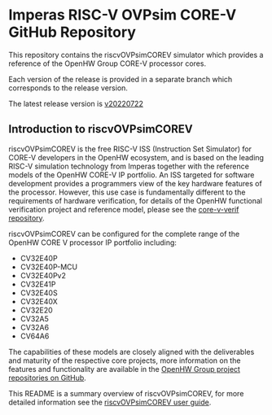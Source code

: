 # Imperas RISC-V OVPsim CORE-V GitHub Repository

This repository contains the riscvOVPsimCOREV simulator which provides a reference of the OpenHW Group CORE-V processor cores.

Each version of the release is provided in a separate branch which corresponds to the release version.

The latest release version is [v20220722](https://github.com/openhwgroup/riscv-ovpsim-corev/tree/v20220722)

## Introduction to riscvOVPsimCOREV

riscvOVPsimCOREV is the free RISC-V ISS (Instruction Set Simulator) for CORE-V developers in the OpenHW ecosystem, and is based on the leading RISC-V simulation technology from Imperas together with the reference models of the OpenHW CORE-V IP portfolio. An ISS targeted for software development provides a programmers view of the key hardware features of the processor. However, this use case is fundamentally different to the requirements of hardware verification, for details of the OpenHW functional verification project and reference model, please see the [core-v-verif repository](https://github.com/openhwgroup/core-v-verif).

riscvOVPsimCOREV can be configured for the complete range of the OpenHW CORE V processor IP portfolio including:

- CV32E40P
- CV32E40P-MCU
- CV32E40Pv2
- CV32E41P
- CV32E40S
- CV32E40X
- CV32E20
- CV32A5
- CV32A6
- CV64A6

The capabilities of these models are closely aligned with the deliverables and maturity of the respective core projects, more information on the features and functionality are available in the [OpenHW Group project repositories on GitHub](https://github.com/openhwgroup/core-v-cores).

This README is a summary overview of riscvOVPsimCOREV, for more detailed information see the [riscvOVPsimCOREV user guide](https://github.com/openhwgroup/riscv-ovpsim-corev/blob/v20220722/doc/riscvOVPsimCOREV_User_Guide.pdf).
